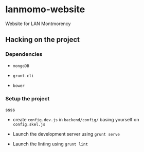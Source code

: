 # lanmomo-website
Website for LAN Montmorency

## Hacking on the project

### Dependencies
 * `mongoDB`

 * `grunt-cli`
 * `bower`

### Setup the project
 ssss
 * create `config.dev.js` in `backend/config/` basing yourself on `config.skel.js`



* Launch the development server using `grunt serve`
* Launch the linting using `grunt lint`
